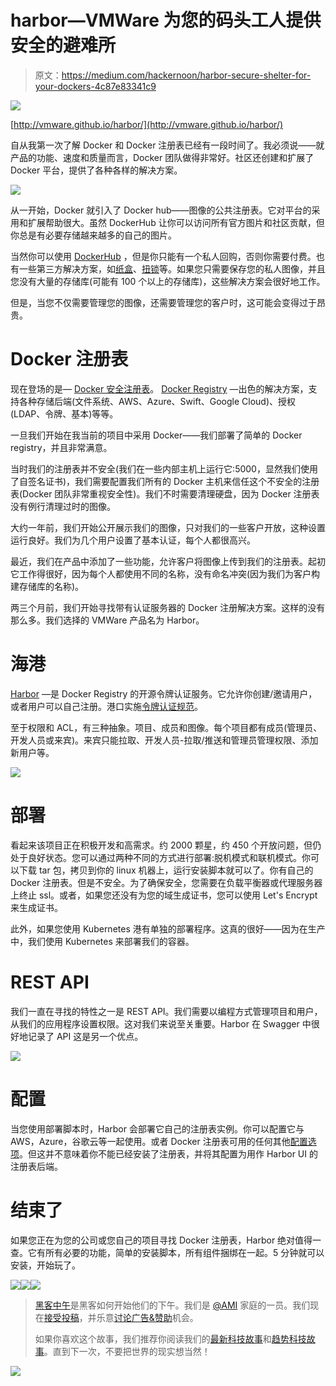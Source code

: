 # harbor—VMWare 为您的码头工人提供安全的避难所

> 原文：<https://medium.com/hackernoon/harbor-secure-shelter-for-your-dockers-4c87e83341c9>

![](img/690a0ea2eaa5f378576446f94bf7a2dd.png)

[http://vmware.github.io/harbor/](http://vmware.github.io/harbor/)

自从我第一次了解 Docker 和 Docker 注册表已经有一段时间了。我必须说——就产品的功能、速度和质量而言，Docker 团队做得非常好。社区还创建和扩展了 Docker 平台，提供了各种各样的解决方案。

![](img/ac2b063f99d589b75fea39f32491618e.png)

从一开始，Docker 就引入了 Docker hub——图像的公共注册表。它对平台的采用和扩展帮助很大。虽然 DockerHub 让你可以访问所有官方图片和社区贡献，但你总是有必要存储越来越多的自己的图片。

当然你可以使用 [DockerHub](https://hub.docker.com) ，但是你只能有一个私人回购，否则你需要付费。也有一些第三方解决方案，如[纸盒](https://bintray.com)、[扭锁](https://www.twistlock.com)等。如果您只需要保存您的私人图像，并且您没有大量的存储库(可能有 100 个以上的存储库)，这些解决方案会很好地工作。

但是，当您不仅需要管理您的图像，还需要管理您的客户时，这可能会变得过于昂贵。

# Docker 注册表

现在登场的是— [Docker 安全注册表](https://docs.docker.com/registry/deploying/)。 [Docker Registry](https://github.com/docker/distribution) —出色的解决方案，支持各种存储后端(文件系统、AWS、Azure、Swift、Google Cloud)、授权(LDAP、令牌、基本)等等。

一旦我们开始在我当前的项目中采用 Docker——我们部署了简单的 Docker registry，并且非常满意。

当时我们的注册表并不安全(我们在一些内部主机上运行它:5000，显然我们使用了自签名证书)，我们需要配置我们所有的 Docker 主机来信任这个不安全的注册表(Docker 团队非常重视安全性)。我们不时需要清理硬盘，因为 Docker 注册表没有例行清理过时的图像。

大约一年前，我们开始公开展示我们的图像，只对我们的一些客户开放，这种设置运行良好。我们为几个用户设置了基本认证，每个人都很高兴。

最近，我们在产品中添加了一些功能，允许客户将图像上传到我们的注册表。起初它工作得很好，因为每个人都使用不同的名称，没有命名冲突(因为我们为客户构建存储库的名称)。

两三个月前，我们开始寻找带有认证服务器的 Docker 注册解决方案。这样的没有那么多。我们选择的 VMWare 产品名为 Harbor。

# 海港

[Harbor](https://vmware.github.io/harbor/) —是 Docker Registry 的开源令牌认证服务。它允许你创建/邀请用户，或者用户可以自己注册。港口实施[令牌认证规范](https://github.com/docker/distribution/blob/8be8b60ce505af40e31cb842b56de67a40910251/docs/spec/auth/token.md)。

至于权限和 ACL，有三种抽象。项目、成员和图像。每个项目都有成员(管理员、开发人员或来宾)。来宾只能拉取、开发人员-拉取/推送和管理员管理权限、添加新用户等。

![](img/24387a2199787e9de13183689a2dfa4a.png)

# 部署

看起来该项目正在积极开发和高需求。约 2000 颗星，约 450 个开放问题，但仍处于良好状态。您可以通过两种不同的方式进行部署:脱机模式和联机模式。你可以下载 tar 包，拷贝到你的 linux 机器上，运行安装脚本就可以了。你有自己的 Docker 注册表。但是不安全。为了确保安全，您需要在负载平衡器或代理服务器上终止 ssl。或者，如果您还没有为您的域生成证书，您可以使用 Let's Encrypt 来生成证书。

此外，如果您使用 Kubernetes 港有单独的部署程序。这真的很好——因为在生产中，我们使用 Kubernetes 来部署我们的容器。

# REST API

我们一直在寻找的特性之一是 REST API。我们需要以编程方式管理项目和用户，从我们的应用程序设置权限。这对我们来说至关重要。Harbor 在 Swagger 中很好地记录了 API 这是另一个优点。

![](img/7c9784410c2b06a5317df27706534e72.png)

# 配置

当您使用部署脚本时，Harbor 会部署它自己的注册表实例。你可以配置它与 AWS，Azure，谷歌云等一起使用。或者 Docker 注册表可用的任何其他[配置选项](https://github.com/docker/distribution/blob/8be8b60ce505af40e31cb842b56de67a40910251/docs/configuration.md)。但这并不意味着你不能已经安装了注册表，并将其配置为用作 Harbor UI 的注册表后端。

# 结束了

如果您正在为您的公司或您自己的项目寻找 Docker 注册表，Harbor 绝对值得一查。它有所有必要的功能，简单的安装脚本，所有组件捆绑在一起。5 分钟就可以安装，开始玩了。

[![](img/50ef4044ecd4e250b5d50f368b775d38.png)](http://bit.ly/HackernoonFB)[![](img/979d9a46439d5aebbdcdca574e21dc81.png)](https://goo.gl/k7XYbx)[![](img/2930ba6bd2c12218fdbbf7e02c8746ff.png)](https://goo.gl/4ofytp)

> [黑客中午](http://bit.ly/Hackernoon)是黑客如何开始他们的下午。我们是 [@AMI](http://bit.ly/atAMIatAMI) 家庭的一员。我们现在[接受投稿](http://bit.ly/hackernoonsubmission)，并乐意[讨论广告&赞助](mailto:partners@amipublications.com)机会。
> 
> 如果你喜欢这个故事，我们推荐你阅读我们的[最新科技故事](http://bit.ly/hackernoonlatestt)和[趋势科技故事](https://hackernoon.com/trending)。直到下一次，不要把世界的现实想当然！

![](img/be0ca55ba73a573dce11effb2ee80d56.png)